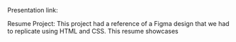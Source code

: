 Presentation link: 

Resume Project: This project had a reference of a Figma design that we had to replicate using HTML and CSS. This resume showcases 